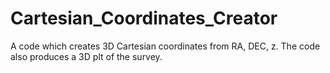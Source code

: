 # Cartesian_Coordinates_Creator
A code which creates 3D Cartesian coordinates from RA, DEC, z. The code also produces a 3D plt of the survey.
